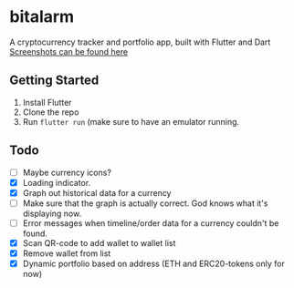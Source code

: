 # bitalarm
A cryptocurrency tracker and portfolio app, built with Flutter and Dart
[Screenshots can be found here](https://imgur.com/a/3N5mb)


## Getting Started

1. Install Flutter
2. Clone the repo
3. Run `flutter run` (make sure to have an emulator running.

## Todo

- [ ] Maybe currency icons?
- [x] Loading indicator.
- [x] Graph out historical data for a currency
- [ ] Make sure that the graph is actually correct. God knows what it's displaying now.
- [ ] Error messages when timeline/order data for a currency couldn't be found.
- [x] Scan QR-code to add wallet to wallet list
- [x] Remove wallet from list
- [x] Dynamic portfolio based on address (ETH and ERC20-tokens only for now)
